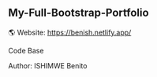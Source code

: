 ## My-Full-Bootstrap-Portfolio

🌎 Website: https://benish.netlify.app/

Code Base

Author: ISHIMWE Benito
